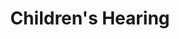 ---
schema: default
title: Children's Hearing
description: Non-departmental public body. Part of Scottish Government
logo: ''
type:
- Non-Departmental Public Body
portal_url: ''
org_url: 
twitter_handle: 
wikidata_qid: Q3302398
wdtk_id: 
---